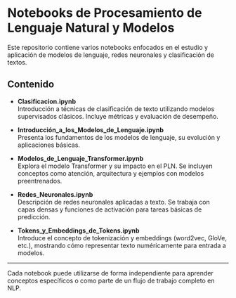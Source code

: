 # Notebooks de Procesamiento de Lenguaje Natural y Modelos

Este repositorio contiene varios notebooks enfocados en el estudio y aplicación de modelos de lenguaje, redes neuronales y clasificación de textos.

## Contenido

- **Clasificacion.ipynb**  
  Introducción a técnicas de clasificación de texto utilizando modelos supervisados clásicos. Incluye métricas y evaluación de desempeño.

- **Introducción_a_los_Modelos_de_Lenguaje.ipynb**  
  Presenta los fundamentos de los modelos de lenguaje, su evolución y aplicaciones básicas.

- **Modelos_de_Lenguaje_Transformer.ipynb**  
  Explora el modelo Transformer y su impacto en el PLN. Se incluyen conceptos como atención, arquitectura y ejemplos con modelos preentrenados.

- **Redes_Neuronales.ipynb**  
  Descripción de redes neuronales aplicadas a texto. Se trabaja con capas densas y funciones de activación para tareas básicas de predicción.

- **Tokens_y_Embeddings_de_Tokens.ipynb**  
  Introduce el concepto de tokenización y embeddings (word2vec, GloVe, etc.), mostrando cómo representar texto numéricamente para entrada a modelos.

---

Cada notebook puede utilizarse de forma independiente para aprender conceptos específicos o como parte de un flujo de trabajo completo en NLP.
